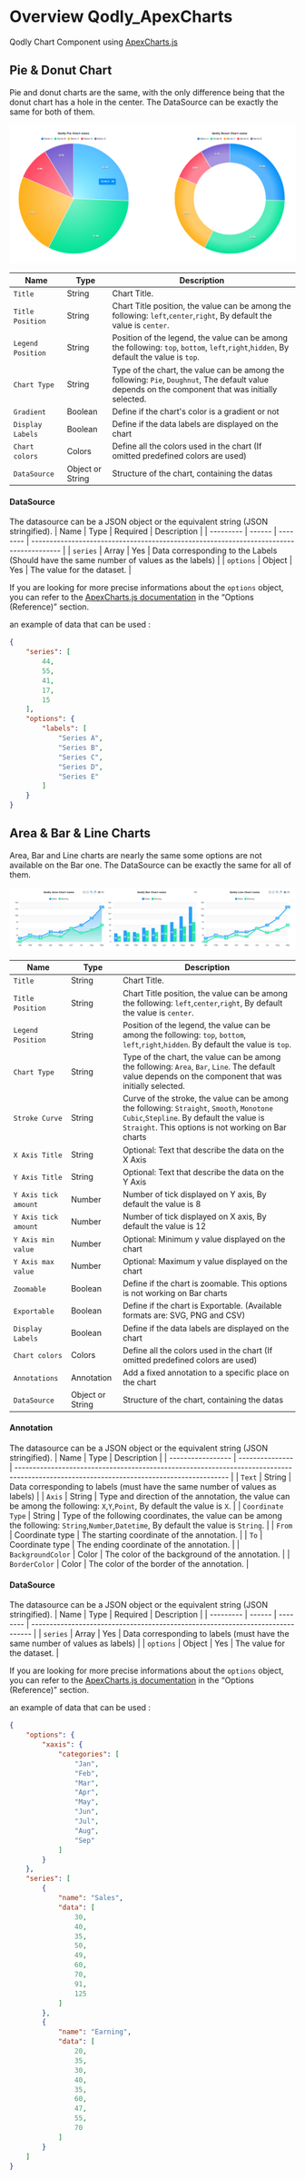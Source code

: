 # Overview Qodly_ApexCharts

Qodly Chart Component using [ApexCharts.js](https://apexcharts.com/)

## Pie & Donut Chart

Pie and donut charts are the same, with the only difference being that the donut chart has a hole in the center.
The DataSource can be exactly the same for both of them.

![Example of Pie and Donut charts](public/pie_donut.png)

| Name              | Type             | Description                                                                                                                                         |
| ----------------- | ---------------- | --------------------------------------------------------------------------------------------------------------------------------------------------- |
| `Title`           | String           | Chart Title.                                                                                                                                        |
| `Title Position`  | String           | Chart Title position, the value can be among the following: `left`,`center`,`right`, By default the value is `center`.                              |
| `Legend Position` | String           | Position of the legend, the value can be among the following: `top`, `bottom`, `left`,`right`,`hidden`, By default the value is `top`.              |
| `Chart Type`      | String           | Type of the chart, the value can be among the following: `Pie`, `Doughnut`, The default value depends on the component that was initially selected. |
| `Gradient`        | Boolean          | Define if the chart's color is a gradient or not                                                                                                    |
| `Display Labels`  | Boolean          | Define if the data labels are displayed on the chart                                                                                                |
| `Chart colors`    | Colors           | Define all the colors used in the chart (If omitted predefined colors are used)                                                                     |
| `DataSource`      | Object or String | Structure of the chart, containing the datas                                                                                                        |

#### DataSource

The datasource can be a JSON object or the equivalent string (JSON stringified).
| Name      | Type   | Required | Description                                                                            |
| --------- | ------ | -------- | -------------------------------------------------------------------------------------- |
| `series`  | Array  | Yes      | Data corresponding to the Labels (Should have the same number of values as the labels) |
| `options` | Object | Yes      | The value for the dataset.                                                             |

If you are looking for more precise informations about the `options` object, you can refer to the [ApexCharts.js documentation](https://apexcharts.com/docs/) in the “Options (Reference)” section.


an example of data that can be used :

```Json
{
    "series": [
        44,
        55,
        41,
        17,
        15
    ],
    "options": {
        "labels": [
            "Series A",
            "Series B",
            "Series C",
            "Series D",
            "Series E"
        ]
    }
}
```

## Area & Bar & Line Charts

Area, Bar and Line charts are nearly the same some options are not available on the Bar one.
The DataSource can be exactly the same for all of them.

![Example of Area, Bar and Line charts](public/area_bar_line.png)

| Name                 | Type             | Description                                                                                                                                                                                 |
| -------------------- | ---------------- | ------------------------------------------------------------------------------------------------------------------------------------------------------------------------------------------- |
| `Title`              | String           | Chart Title.                                                                                                                                                                                |
| `Title Position`     | String           | Chart Title position, the value can be among the following: `left`,`center`,`right`, By default the value is `center`.                                                                      |
| `Legend Position`    | String           | Position of the legend, the value can be among the following: `top`, `bottom`, `left`,`right`,`hidden`. By default the value is `top`.                                                      |
| `Chart Type`         | String           | Type of the chart, the value can be among the following: `Area`, `Bar`, `Line`. The default value depends on the component that was initially selected.                                     |
| `Stroke Curve`       | String           | Curve of the stroke, the value can be among the following: `Straight`, `Smooth`, `Monotone Cubic`,`Stepline`. By default the value is `Straight`. This options is not working on Bar charts |
| `X Axis Title`       | String           | Optional: Text that describe the data on the X Axis                                                                                                                                         |
| `Y Axis Title`       | String           | Optional: Text that describe the data on the Y Axis                                                                                                                                         |
| `Y Axis tick amount` | Number           | Number of tick displayed on Y axis, By default the value is 8                                                                                                                               |
| `Y Axis tick amount` | Number           | Number of tick displayed on X axis, By default the value is 12                                                                                                                              |
| `Y Axis min value`   | Number           | Optional: Minimum y value displayed on the chart                                                                                                                                            |
| `Y Axis max value`   | Number           | Optional: Maximum y value displayed on the chart                                                                                                                                            |
| `Zoomable`           | Boolean          | Define if the chart is zoomable. This options is not working on Bar charts                                                                                                                  |
| `Exportable`         | Boolean          | Define if the chart is Exportable. (Available formats are: SVG, PNG and CSV)                                                                                                                |
| `Display Labels`     | Boolean          | Define if the data labels are displayed on the chart                                                                                                                                        |
| `Chart colors`       | Colors           | Define all the colors used in the chart (If omitted predefined colors are used)                                                                                                             |
| `Annotations`        | Annotation       | Add a fixed annotation to a specific place on the chart                                                                                                                                     |
| `DataSource`         | Object or String | Structure of the chart, containing the datas                                                                                                                                                |

#### Annotation

The datasource can be a JSON object or the equivalent string (JSON stringified).
| Name              | Type            | Description                                                                                                                              |
| ----------------- | --------------- | ---------------------------------------------------------------------------------------------------------------------------------------- |
| `Text`            | String          | Data corresponding to labels (must have the same number of values ​​as labels)                                                           |
| `Axis`            | String          | Type and direction of the annotation, the value can be among the following: `X`,`Y`,`Point`, By default the value is `X`.                |
| `Coordinate Type` | String          | Type of the following coordinates, the value can be among the following: `String`,`Number`,`Datetime`, By default the value is `String`. |
| `From`            | Coordinate type | The starting coordinate of the annotation.                                                                                               |
| `To`              | Coordinate type | The ending coordinate of the annotation.                                                                                                 |
| `BackgroundColor` | Color           | The color of the background of the annotation.                                                                                           |
| `BorderColor`     | Color           | The color of the border of the annotation.                                                                                               |

#### DataSource

The datasource can be a JSON object or the equivalent string (JSON stringified).
| Name      | Type   | Required | Description                                                                    |
| --------- | ------ | -------- | ------------------------------------------------------------------------------ |
| `series`  | Array  | Yes      | Data corresponding to labels (must have the same number of values ​​as labels) |
| `options` | Object | Yes      | The value for the dataset.                                                     |

If you are looking for more precise informations about the `options` object, you can refer to the [ApexCharts.js documentation](https://apexcharts.com/docs/) in the “Options (Reference)” section.


an example of data that can be used :

```Json
{
    "options": {
        "xaxis": {
            "categories": [
                "Jan",
                "Feb",
                "Mar",
                "Apr",
                "May",
                "Jun",
                "Jul",
                "Aug",
                "Sep"
            ]
        }
    },
    "series": [
        {
            "name": "Sales",
            "data": [
                30,
                40,
                35,
                50,
                49,
                60,
                70,
                91,
                125
            ]
        },
        {
            "name": "Earning",
            "data": [
                20,
                35,
                30,
                40,
                35,
                60,
                47,
                55,
                70
            ]
        }
    ]
}
```